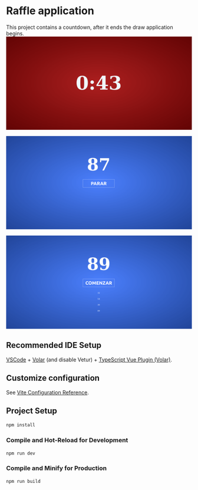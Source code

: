# Raffle application 
This project contains a countdown, after it ends the draw application begins.
![alt text](https://github.com/freddysae0/sorteo-with-vue-3/blob/master/src/assets/img/1.png)

![alt text](https://github.com/freddysae0/sorteo-with-vue-3/blob/master/src/assets/img/2.png)

![alt text](https://github.com/freddysae0/sorteo-with-vue-3/blob/master/src/assets/img/3.png)
## Recommended IDE Setup

[VSCode](https://code.visualstudio.com/) + [Volar](https://marketplace.visualstudio.com/items?itemName=johnsoncodehk.volar) (and disable Vetur) + [TypeScript Vue Plugin (Volar)](https://marketplace.visualstudio.com/items?itemName=johnsoncodehk.vscode-typescript-vue-plugin).

## Customize configuration

See [Vite Configuration Reference](https://vitejs.dev/config/).

## Project Setup

```sh
npm install
```

### Compile and Hot-Reload for Development

```sh
npm run dev
```

### Compile and Minify for Production

```sh
npm run build
```
